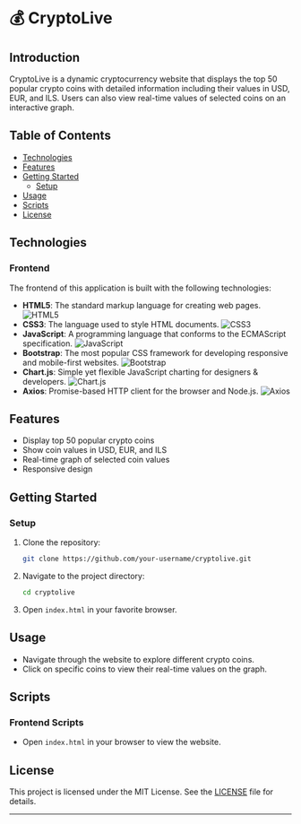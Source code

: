 # 💰 CryptoLive

## Introduction

CryptoLive is a dynamic cryptocurrency website that displays the top 50 popular crypto coins with detailed information including their values in USD, EUR, and ILS. Users can also view real-time values of selected coins on an interactive graph.

## Table of Contents

- [Technologies](#technologies)
- [Features](#features)
- [Getting Started](#getting-started)
  - [Setup](#setup)
- [Usage](#usage)
- [Scripts](#scripts)
- [License](#license)

## Technologies

### Frontend

The frontend of this application is built with the following technologies:

- **HTML5**: The standard markup language for creating web pages. ![HTML5](https://img.shields.io/badge/HTML5-E34F26?logo=html5&logoColor=white)
- **CSS3**: The language used to style HTML documents. ![CSS3](https://img.shields.io/badge/CSS3-1572B6?logo=css3&logoColor=white)
- **JavaScript**: A programming language that conforms to the ECMAScript specification. ![JavaScript](https://img.shields.io/badge/JavaScript-F7DF1E?logo=javascript&logoColor=black)
- **Bootstrap**: The most popular CSS framework for developing responsive and mobile-first websites. ![Bootstrap](https://img.shields.io/badge/Bootstrap-7952B3?logo=bootstrap&logoColor=white)
- **Chart.js**: Simple yet flexible JavaScript charting for designers & developers. ![Chart.js](https://img.shields.io/badge/Chart.js-F87979?logo=chart.js&logoColor=white)
- **Axios**: Promise-based HTTP client for the browser and Node.js. ![Axios](https://img.shields.io/badge/Axios-5A29E4?logo=axios&logoColor=white)

## Features

- Display top 50 popular crypto coins
- Show coin values in USD, EUR, and ILS
- Real-time graph of selected coin values
- Responsive design

## Getting Started

### Setup

1. Clone the repository:

    ```bash
    git clone https://github.com/your-username/cryptolive.git
    ```

2. Navigate to the project directory:

    ```bash
    cd cryptolive
    ```

3. Open `index.html` in your favorite browser.

## Usage

- Navigate through the website to explore different crypto coins.
- Click on specific coins to view their real-time values on the graph.

## Scripts

### Frontend Scripts

- Open `index.html` in your browser to view the website.

## License

This project is licensed under the MIT License. See the [LICENSE](LICENSE) file for details.

---

